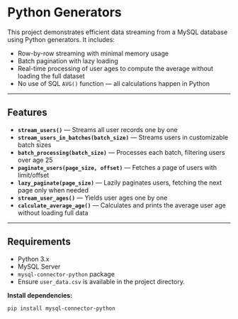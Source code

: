 # Python Generators

This project demonstrates efficient data streaming from a MySQL database using Python generators. It includes:

- Row-by-row streaming with minimal memory usage
- Batch pagination with lazy loading
- Real-time processing of user ages to compute the average without loading the full dataset
- No use of SQL `AVG()` function — all calculations happen in Python

---

## Features

- **`stream_users()`** — Streams all user records one by one
- **`stream_users_in_batches(batch_size)`** — Streams users in customizable batch sizes
- **`batch_processing(batch_size)`** — Processes each batch, filtering users over age 25
- **`paginate_users(page_size, offset)`** — Fetches a page of users with limit/offset
- **`lazy_paginate(page_size)`** — Lazily paginates users, fetching the next page only when needed
- **`stream_user_ages()`** — Yields user ages one by one
- **`calculate_average_age()`** — Calculates and prints the average user age without loading full data

---

## Requirements

- Python 3.x
- MySQL Server
- `mysql-connector-python` package
- Ensure `user_data.csv` is available in the project directory.

**Install dependencies:**

```bash
pip install mysql-connector-python
```
